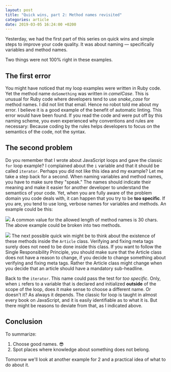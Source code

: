 ```yaml
---
layout: post
title: "Quick wins, part 2: Method names revisited"
categories: article
date: 2019-03-05 16:24:00 +0200
---
```



Yesterday, we had the first part of this series on quick wins and simple steps to improve your code quality. It was about naming — specifically variables and method names.

Two things were not 100% right in these examples.

## The first error

You might have noticed that my loop examples were written in Ruby code. Yet the method name `doSomething` was written in _camelCase_. This is unusual for Ruby code where developers tend to use _snake\_case_ for method names.
I did not lint that email. Hence no robot told me about my error. I believe it is a good example of the benefit of automatic linting. This error would have been found. If you read the code and were put off by this naming scheme, you even experienced why conventions and rules are necessary: Because coding by the rules helps developers to focus on the semantics of the code, not the syntax.

## The second problem

Do you remember that I wrote about JavaScript loops and gave the classic `for` loop example? I complained about the `i` variable and that it should be called `iterator`. Perhaps you did not like this idea and my example? Let me take a step back for a second.
When naming variables and method names, you have to make sure they "speak." The names should indicate their meaning and make it easier for another developer to understand the semantics of your code. Yet, when you are fully aware of the problem domain you code deals with, it can happen that you try to be **too specific**. If you are, you tend to use long, verbose names for variables and methods. An example could be this:

![][image-1]
A common value for the allowed length of method names is 30 chars. The above example could be broken into two methods.

![][image-2]
The next possible quick win might be to think about the existence of these methods inside the `Article` class. Verifying and fixing meta tags surely does not need to be done inside this class. If you want to follow the Single Responsibility Principle, you should make sure that the Article class does not have a reason to change, if you decide to change something about verifying and fixing meta tags. Rather the Article class might change when you decide that an article should have a mandatory sub-headline.

Back to the `iterator`. This name could pass the test for _too specific_. Only, when `i` refers to a variable that is declared and initialized **outside** of the scope of the loop, does it make sense to choose a different name. Or doesn't it? As always it depends. The classic for loop is taught in almost every book on JavaScript, and it is easily identifiable as to what it is. But there might be reasons to deviate from that, as I indicated above.

## Conclusion

To summarize:
1. Choose good names. 😎
2. Spot places where knowledge about something does not belong.

Tomorrow we'll look at another example for 2 and a practical idea of what to do about it.

[image-1]:	https://holgerfrohloff.de/wp-content/uploads/2019/03/example1.png
[image-2]:	https://holgerfrohloff.de/wp-content/uploads/2019/03/example2.png